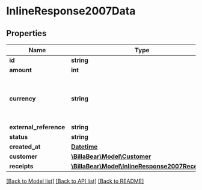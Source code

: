 # InlineResponse2007Data

## Properties
Name | Type | Description | Notes
------------ | ------------- | ------------- | -------------
**id** | **string** |  | [optional] 
**amount** | **int** |  | [optional] 
**currency** | **string** | Three-letter ISO currency code. Must be upper-case | [optional] 
**external_reference** | **string** |  | [optional] 
**status** | **string** |  | [optional] 
**created_at** | [**Datetime**](Datetime.md) |  | [optional] 
**customer** | [**\BillaBear\Model\Customer**](Customer.md) |  | [optional] 
**receipts** | [**\BillaBear\Model\InlineResponse2007Receipts[]**](InlineResponse2007Receipts.md) |  | [optional] 

[[Back to Model list]](../../README.md#documentation-for-models) [[Back to API list]](../../README.md#documentation-for-api-endpoints) [[Back to README]](../../README.md)

